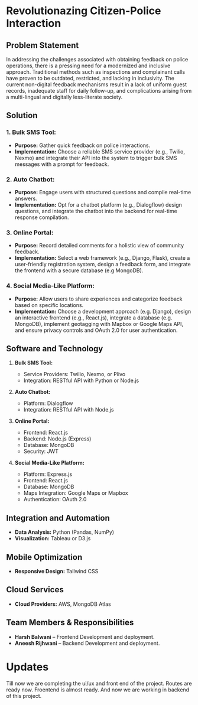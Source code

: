 # Revolutionazing Citizen-Police Interaction

## Problem Statement

In addressing the challenges associated with obtaining feedback on police operations, there is a pressing need for a modernized and inclusive approach. Traditional methods such as inspections and complainant calls have proven to be outdated, restricted, and lacking in inclusivity. The current non-digital feedback mechanisms result in a lack of uniform guest records, inadequate staff for daily follow-up, and complications arising from a multi-lingual and digitally less-literate society.

## Solution

### 1. Bulk SMS Tool:

- **Purpose:** Gather quick feedback on police interactions.
- **Implementation:** Choose a reliable SMS service provider (e.g., Twilio, Nexmo) and integrate their API into the system to trigger bulk SMS messages with a prompt for feedback.

### 2. Auto Chatbot:

- **Purpose:** Engage users with structured questions and compile real-time answers.
- **Implementation:** Opt for a chatbot platform (e.g., Dialogflow) design questions, and integrate the chatbot into the backend for real-time response compilation.

### 3. Online Portal:

- **Purpose:** Record detailed comments for a holistic view of community feedback.
- **Implementation:** Select a web framework (e.g., Django, Flask), create a user-friendly registration system, design a feedback form, and integrate the frontend with a secure database (e.g MongoDB).

### 4. Social Media-Like Platform:

- **Purpose:** Allow users to share experiences and categorize feedback based on specific locations.
- **Implementation:** Choose a development approach (e.g. Django), design an interactive frontend (e.g., React.js), integrate a database (e.g. MongoDB), implement geotagging with Mapbox or Google Maps API, and ensure privacy controls and OAuth 2.0 for user authentication.

## Software and Technology

1. **Bulk SMS Tool:**
   - Service Providers: Twilio, Nexmo, or Plivo
   - Integration: RESTful API with Python or Node.js

2. **Auto Chatbot:**
   - Platform: Dialogflow
   - Integration: RESTful API with Node.js

3. **Online Portal:**
   - Frontend: React.js
   - Backend: Node.js (Express)
   - Database: MongoDB
   - Security: JWT

4. **Social Media-Like Platform:**
   - Platform: Express.js
   - Frontend: React.js
   - Database: MongoDB
   - Maps Integration: Google Maps or Mapbox
   - Authentication: OAuth 2.0

## Integration and Automation

- **Data Analysis:** Python (Pandas, NumPy)
- **Visualization:** Tableau or D3.js

## Mobile Optimization

- **Responsive Design:**  Tailwind CSS

## Cloud Services

- **Cloud Providers:** AWS, MongoDB Atlas

## Team Members & Responsibilities

- **Harsh Balwani** – Frontend Development and deployment.
- **Aneesh Rijhwani** – Backend Development and deployment.

# Updates
Till now we are completing the ui/ux and front end of the project.
Routes are ready now.
Froentend is almost ready.
And now we are working in backend of this project.
